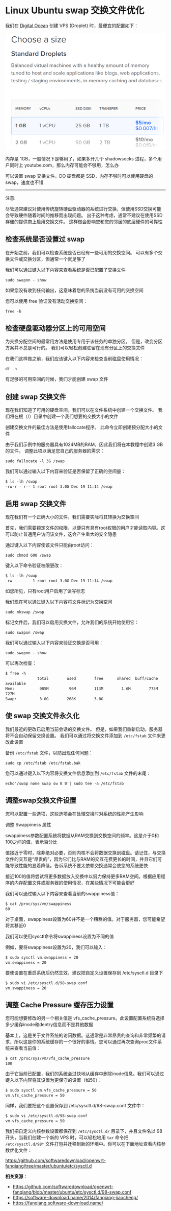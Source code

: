 Linux Ubuntu swap 交换文件优化
===================

我们在 [Digital Ocean](https://m.do.co/c/89497bd485e0) 创建 VPS (Droplet) 时，最便宜的配置如下：

![Digital Ocean VPS 选择系统配置](images/3.9.choose-a-size.png)

内存是 1GB，一般情况下是够用了，如果多开几个 shadowsocks 进程，多个用户同时上 youtube.com，那么内存可能会不够用，怎么办

可以设置 swap 交换文件。DO 硬盘都是 SSD，内存不够时可以使用硬盘的swap，速度也不错

---

注意:

尽管通常建议对使用传统旋转硬盘驱动器的系统进行交换，但使用SSD交换可能会导致硬件随着时间的推移而出现问题。 出于这种考虑，通常不建议在使用SSD存储的提供商上启用交换文件。 这样做会影响您和您的邻居的底层硬件的可靠性

检查系统是否设置过 swap
-----------

在开始之前，我们可以检查系统是否已经有一些可用的交换空间。 可以有多个交换文件或交换分区，但通常一个就足够了

我们可以通过键入以下内容来查看系统是否已配置了交换文件

    sudo swapon - show

如果您没有收到任何输出，这意味着您的系统当前没有可用的交换空间

您可以使用 free 验证没有活动交换空间：

    free -h

检查硬盘驱动器分区上的可用空间
--------------

为交换分配空间的最常用方法是使用专用于该任务的单独分区。 但是，改变分区方案并不总是可行的。 我们可以轻松创建驻留在现有分区上的交换文件

在我们这样做之前，我们应该键入以下内容来检查当前磁盘使用情况：

    df -h

有足够的可用空间的时候，我们才能创建 swap 文件

创建 swap 交换文件
----------

现在我们知道了可用的硬盘空间，我们可以在文件系统中创建一个交换文件。 我们将在根（/）目录中创建一个我们想要的交换大小的文件

创建交换文件的最佳方法是使用fallocate程序。 此命令立即创建预分配大小的文件

由于我们示例中的服务器具有1024MB的RAM，因此我们将在本教程中创建3 GB的文件。 调整此项以满足您自己的服务器的需求：

    sudo fallocate -l 3G /swap

我们可以通过输入以下内容来验证是否保留了正确的空间量：

    $ ls -lh /swap
    -rw-r - r-- 1 root root 3.0G Dec 19 11:14 /swap

启用 swap 交换文件
---------

现在我们有一个正确大小的文件，我们需要实际将其转换为交换空间

首先，我们需要锁定文件的权限，以便只有具有root权限的用户才能读取内容。这可以防止普通用户访问该文件，这会产生重大的安全隐患

通过键入以下内容使该文件只能由root访问：

    sudo chmod 600 /swap

键入以下命令验证权限更改：

    $ ls -lh /swap
    -rw ------- 1 root root 3.0G Dec 19 11:14 /swap

如您所见，只有root用户启用了读写标志

我们现在可以通过键入以下内容将文件标记为交换空间

    sudo mkswap /swap

标记文件后，我们可以启用交换文件，允许我们的系统开始使用它：

    sudo swapon /swap

我们可以通过输入以下内容来验证交换是否可用：

    sudo swapon - show

可以再次检查：

    $ free -h
                  total        used        free      shared  buff/cache   available
    Mem:           985M         96M        113M        1.6M        775M        727M
    Swap:          3.0G        268K        3.0G

使 swap 交换文件永久化
-----------------

我们最近的更改已启用当前会话的交换文件。 但是，如果我们重新启动，服务器将不会自动保留交换设置。 我们可以通过将交换文件添加到 `/etc/fstab` 文件来更改此设置

备份 `/etc/fstab` 文件，以防出现任何问题：

    sudo cp /etc/fstab /etc/fstab.bak

您可以通过键入以下内容将交换文件信息添加到 `/etc/fstab` 文件的末尾：

    echo'/swap none swap sw 0 0'| sudo tee -a /etc/fstab

调整swap交换文件设置
---------

您可以配置一些选项，这些选项会在处理交换时对系统的性能产生影响

调整 Swappiness 属性

swappiness参数配置系统将数据从RAM交换到交换空间的频率。这是介于0和100之间的值，表示百分比

值接近于零时，除非绝对必要，否则内核不会将数据交换到磁盘。请记住，与交换文件的交互是“昂贵的”，因为它们比与RAM的交互花费更长的时间，并且它们可能导致性能的显着降低。告诉系统不要太依赖交换通常会使您的系统更快

接近100的值将尝试将更多数据放入交换中以努力保持更多RAM空间。根据应用程序的内存配置文件或服务器的使用情况，在某些情况下可能会更好

我们可以通过输入以下内容来查看当前的swappiness值：

    $ cat /proc/sys/vm/swappiness
    60

对于桌面，swappiness设置为60并不是一个糟糕的值。对于服务器，您可能希望将其移近0

我们可以使用sysctl命令将swappiness设置为不同的值

例如，要将swappiness设置为20，我们可以输入：

    $ sudo sysctl vm.swappiness = 20
    vm.swappiness = 20

要使设置在重启系统后仍然生效，建议把自定义设置保存到 /etc/sysctl.d 目录下

    $ sudo vi /etc/sysctl.d/98-swap.conf
    vm.swappiness = 20

调整 Cache Pressure 缓存压力设置
-------

您可能想要修改的另一个相关值是 vfs_cache_pressure。此设置配置系统将选择多少缓存inode和dentry信息而不是其他数据

基本上，这是关于文件系统的访问数据。这通常是非常昂贵的查询和非常频繁的请求，所以这是你的系统缓存的一个很好的事情。您可以通过再次查询proc文件系统来查看当前值：

    $ cat /proc/sys/vm/vfs_cache_pressure
    100

由于它当前已配置，我们的系统会过快地从缓存中删除inode信息。我们可以通过键入以下内容将其设置为更保守的设置（如50）：

    $ sudo sysctl vm.vfs_cache_pressure = 50
    vm.vfs_cache_pressure = 50

同样，我们要把这个设置保存到 /etc/sysctl.d/98-swap.conf 文件中：

    $ sudo vi /etc/sysctl.d/98-swap.conf
    vm.vfs_cache_pressure = 50

我们把自定义内核参数设置都保存到 `/etc/sysctl.d/` 目录下，并且文件名以 98 开头，当我们创建一个新的 VPS 时，可以轻松地用 `tar` 命令把 `/etc/sysctl.d/98*` 文件打包并迁移到新的环境中。你可以在下面地址查看内核参数优化文件：

https://github.com/softwaredownload/openwrt-fanqiang/tree/master/ubuntu/etc/sysctl.d

**相关资源**：

- https://github.com/softwaredownload/openwrt-fanqiang/blob/master/ubuntu/etc/sysctl.d/98-swap.conf
- https://software-download.name/2014/fanqiang-jiaocheng/
- https://fanqiang.software-download.name/